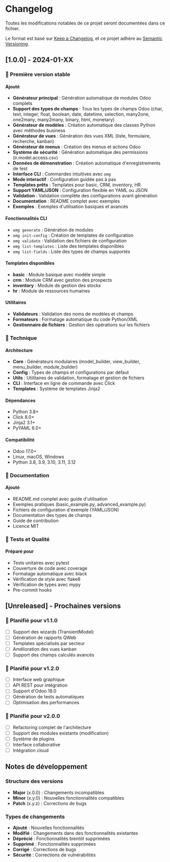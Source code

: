 # Changelog

Toutes les modifications notables de ce projet seront documentées dans ce fichier.

Le format est basé sur [Keep a Changelog](https://keepachangelog.com/fr/1.0.0/),
et ce projet adhère au [Semantic Versioning](https://semver.org/lang/fr/).

## [1.0.0] - 2024-01-XX

### 🎉 Première version stable

#### Ajouté
- **Générateur principal** : Génération automatique de modules Odoo complets
- **Support des types de champs** : Tous les types de champs Odoo (char, text, integer, float, boolean, date, datetime, selection, many2one, one2many, many2many, binary, html, monetary)
- **Générateur de modèles** : Création automatique des classes Python avec méthodes business
- **Générateur de vues** : Génération des vues XML (liste, formulaire, recherche, kanban)
- **Générateur de menus** : Création des menus et actions Odoo
- **Système de sécurité** : Génération automatique des permissions (ir.model.access.csv)
- **Données de démonstration** : Création automatique d'enregistrements de test
- **Interface CLI** : Commandes intuitives avec `omg`
- **Mode interactif** : Configuration guidée pas à pas
- **Templates prêts** : Templates pour basic, CRM, inventory, HR
- **Support YAML/JSON** : Configuration flexible en YAML ou JSON
- **Validation** : Validation complète des configurations avant génération
- **Documentation** : README complet avec exemples
- **Exemples** : Exemples d'utilisation basiques et avancés

#### Fonctionnalités CLI
- `omg generate` : Génération de modules
- `omg init-config` : Création de templates de configuration
- `omg validate` : Validation des fichiers de configuration
- `omg list-templates` : Liste des templates disponibles
- `omg list-fields` : Liste des types de champs supportés

#### Templates disponibles
- **basic** : Module basique avec modèle simple
- **crm** : Module CRM avec gestion des prospects
- **inventory** : Module de gestion des stocks
- **hr** : Module de ressources humaines

#### Utilitaires
- **Validateurs** : Validation des noms de modèles et champs
- **Formateurs** : Formatage automatique du code Python/XML
- **Gestionnaire de fichiers** : Gestion des opérations sur les fichiers

### 🔧 Technique

#### Architecture
- **Core** : Générateurs modulaires (model_builder, view_builder, menu_builder, module_builder)
- **Config** : Types de champs et configurations par défaut
- **Utils** : Utilitaires de validation, formatage et gestion de fichiers
- **CLI** : Interface en ligne de commande avec Click
- **Templates** : Système de templates Jinja2

#### Dépendances
- Python 3.8+
- Click 8.0+
- Jinja2 3.1+
- PyYAML 6.0+

#### Compatibilité
- Odoo 17.0+
- Linux, macOS, Windows
- Python 3.8, 3.9, 3.10, 3.11, 3.12

### 📝 Documentation

#### Ajouté
- README.md complet avec guide d'utilisation
- Exemples pratiques (basic_example.py, advanced_example.py)
- Fichiers de configuration d'exemple (YAML/JSON)
- Documentation des types de champs
- Guide de contribution
- Licence MIT

### 🧪 Tests et Qualité

#### Préparé pour
- Tests unitaires avec pytest
- Couverture de code avec coverage
- Formatage automatique avec black
- Vérification de style avec flake8
- Vérification de types avec mypy
- Pre-commit hooks

## [Unreleased] - Prochaines versions

### 🚧 Planifié pour v1.1.0
- [ ] Support des wizards (TransientModel)
- [ ] Génération de rapports QWeb
- [ ] Templates spécialisés par secteur
- [ ] Amélioration des vues kanban
- [ ] Support des champs calculés avancés

### 🚧 Planifié pour v1.2.0
- [ ] Interface web graphique
- [ ] API REST pour intégration
- [ ] Support d'Odoo 18.0
- [ ] Génération de tests automatiques
- [ ] Optimisation des performances

### 🚧 Planifié pour v2.0.0
- [ ] Refactoring complet de l'architecture
- [ ] Support des modules existants (modification)
- [ ] Système de plugins
- [ ] Interface collaborative
- [ ] Intégration cloud

## Notes de développement

### Structure des versions
- **Major** (x.0.0) : Changements incompatibles
- **Minor** (x.y.0) : Nouvelles fonctionnalités compatibles
- **Patch** (x.y.z) : Corrections de bugs

### Types de changements
- **Ajouté** : Nouvelles fonctionnalités
- **Modifié** : Changements dans des fonctionnalités existantes
- **Déprécié** : Fonctionnalités bientôt supprimées
- **Supprimé** : Fonctionnalités supprimées
- **Corrigé** : Corrections de bugs
- **Sécurité** : Corrections de vulnérabilités
